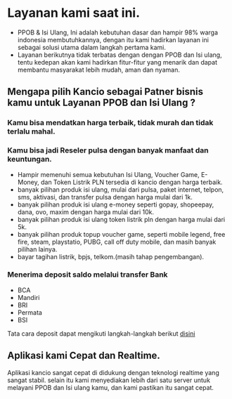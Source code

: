 # Layanan kami saat ini.
 - PPOB & Isi Ulang, Ini adalah kebutuhan dasar dan hampir 98% warga indonesia membutuhkannya, dengan itu kami hadirkan layanan ini sebagai solusi utama dalam langkah pertama kami.
 - Layanan berikutnya tidak terbatas dengan dengan PPOB dan Isi ulang, tentu kedepan akan kami hadirkan fitur-fitur yang menarik dan dapat membantu masyarakat lebih mudah, aman dan nyaman.

## Mengapa pilih Kancio sebagai Patner bisnis kamu untuk Layanan PPOB dan Isi Ulang ?

### Kamu bisa mendatkan harga terbaik, tidak murah dan tidak terlalu mahal.
### Kamu bisa jadi Reseler pulsa dengan banyak manfaat dan keuntungan.
- Hampir memenuhi semua kebutuhan Isi Ulang, Voucher Game, E-Money, dan Token Listrik PLN tersedia di kancio dengan harga terbaik.
- banyak pilihan produk isi ulang, mulai dari pulsa, paket internet, telpon, sms, aktivasi, dan transfer pulsa dengan harga mulai dari 1k.
- banyak pilihan produk isi ulang e-money seperti gopay, shopeepay, dana, ovo, maxim dengan harga mulai dari 10k.
- banyak pilihan produk isi ulang token listrik pln dengan harga mulai dari 5k.
- banyak pilihan produk topup voucher game, seperti mobile legend, free fire, steam, playstatio, PUBG, call off duty mobile, dan masih banyak pilihan lainya.
- bayar tagihan listrik, bpjs, telkom.(masih tahap pengembangan).

### Menerima deposit saldo melalui transfer Bank
- BCA
- Mandiri
- BRI
- Permata
- BSI

Tata cara deposit dapat mengikuti langkah-langkah berikut [disini](http://kancio.com/deposit-saldo-kancio)

## Aplikasi kami Cepat dan Realtime.

Aplikasi kancio sangat cepat di didukung dengan teknologi realtime yang sangat stabil. selain itu kami menyediakan lebih dari satu server untuk melayani PPOB dan Isi ulang kamu, dan kami pastikan itu sangat cepat.
